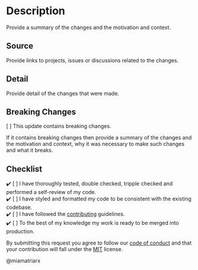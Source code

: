 # Description

Provide a summary of the changes and the motivation and context.

## Source

Provide links to projects, issues or discussions related to the changes.

## Detail

Provide detail of the changes that were made.

## Breaking Changes

[ ] This update contains breaking changes.

If it contains breaking changes then provide a summary of the changes and the motivation and context, why it was necessary to make such changes and what it breaks.

## Checklist

✔️ [ ] I have thoroughly tested, double checked, tripple checked and performed a self-review of my code.\
✔️ [ ] I have styled and formatted my code to be consistent with the existing codebase.\
✔️ [ ] I have followed the [contributing](https://github.com/miamatriarx/.github/blob/main/docs/contributing.md) guidelines.\
✔️ [ ] To the best of my knowledge my work is ready to be merged into production.

By submitting this request you agree to follow our [code of conduct](https://github.com/miamatriarx/.github/blob/main/docs/code_of_conduct.md) and that your contribution will fall under the [MIT](https://github.com/miamatriarx/.github/blob/main/license) license.

@miamatriarx
